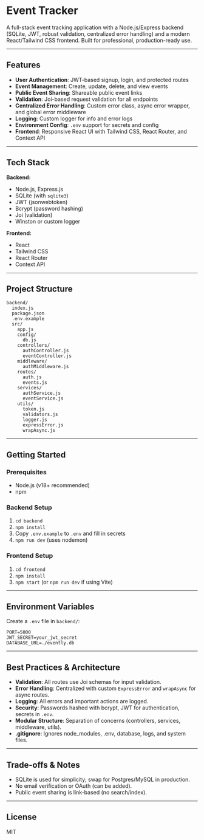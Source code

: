 # Event Tracker

A full-stack event tracking application with a Node.js/Express backend (SQLite, JWT, robust validation, centralized error handling) and a modern React/Tailwind CSS frontend. Built for professional, production-ready use.

---

## Features

- **User Authentication**: JWT-based signup, login, and protected routes
- **Event Management**: Create, update, delete, and view events
- **Public Event Sharing**: Shareable public event links
- **Validation**: Joi-based request validation for all endpoints
- **Centralized Error Handling**: Custom error class, async error wrapper, and global error middleware
- **Logging**: Custom logger for info and error logs
- **Environment Config**: `.env` support for secrets and config
- **Frontend**: Responsive React UI with Tailwind CSS, React Router, and Context API

---

## Tech Stack

**Backend:**
- Node.js, Express.js
- SQLite (with `sqlite3`)
- JWT (jsonwebtoken)
- Bcrypt (password hashing)
- Joi (validation)
- Winston or custom logger

**Frontend:**
- React
- Tailwind CSS
- React Router
- Context API

---

## Project Structure

```
backend/
  index.js
  package.json
  .env.example
  src/
    app.js
    config/
      db.js
    controllers/
      authController.js
      eventController.js
    middleware/
      authMiddleware.js
    routes/
      auth.js
      events.js
    services/
      authService.js
      eventService.js
    utils/
      token.js
      validators.js
      logger.js
      expressError.js
      wrapAsync.js
```

---

## Getting Started

### Prerequisites
- Node.js (v18+ recommended)
- npm

### Backend Setup
1. `cd backend`
2. `npm install`
3. Copy `.env.example` to `.env` and fill in secrets
4. `npm run dev` (uses nodemon)

### Frontend Setup
1. `cd frontend`
2. `npm install`
3. `npm start` (or `npm run dev` if using Vite)

---

## Environment Variables

Create a `.env` file in `backend/`:
```
PORT=5000
JWT_SECRET=your_jwt_secret
DATABASE_URL=./evently.db
```

---

## Best Practices & Architecture
- **Validation**: All routes use Joi schemas for input validation.
- **Error Handling**: Centralized with custom `ExpressError` and `wrapAsync` for async routes.
- **Logging**: All errors and important actions are logged.
- **Security**: Passwords hashed with bcrypt, JWT for authentication, secrets in `.env`.
- **Modular Structure**: Separation of concerns (controllers, services, middleware, utils).
- **.gitignore**: Ignores node_modules, .env, database, logs, and system files.

---

## Trade-offs & Notes
- SQLite is used for simplicity; swap for Postgres/MySQL in production.
- No email verification or OAuth (can be added).
- Public event sharing is link-based (no search/index).

---

## License
MIT
